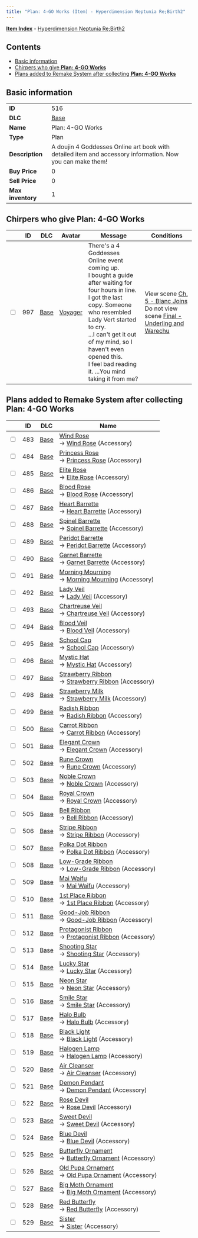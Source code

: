 ```yaml
---
title: "Plan: 4-GO Works (Item) - Hyperdimension Neptunia Re;Birth2"
---
```


[**Item Index**](/neptunia/rb2/item/index.html) - [Hyperdimension Neptunia Re;Birth2](/neptunia/rb2)

## Contents

- [Basic information](#basic-information)
- [Chirpers who give **Plan: 4-GO Works**](#chirpers-who-give-plan-4-go-works)
- [Plans added to Remake System after collecting **Plan: 4-GO Works**](#plans-added-to-remake-system-after-collecting-plan-4-go-works)

## Basic information

|   |   |
| -- | -- |
| **ID** | 516 |
| **DLC** | [Base](/neptunia/rb2/dlc/0-base.html) |
| **Name** | Plan: 4-GO Works |
| **Type** | Plan |
| **Description** | A doujin 4 Goddesses Online art book with detailed item and accessory information. Now you can make them! |
| **Buy Price** | 0 |
| **Sell Price** | 0 |
| **Max inventory** | 1 |

## Chirpers who give **Plan: 4-GO Works**

|    | ID | DLC | Avatar | Message | Conditions |
| -- | -- | --- | ------ | ------- | ---------- |
| <input type="checkbox" id="rb2-chirper-event-0-997" class="trackbox" /> | 997 | [Base](/neptunia/rb2/dlc/0-base.html) | [Voyager](/neptunia/rb2/avatar/0-140-voyager.html) | There's a 4 Goddesses Online event coming up.<br />I bought a guide after waiting for four hours in line.<br />I got the last copy. Someone who resembled Lady Vert started to cry.<br />...I can't get it out of my mind, so I haven't even opened this.<br />I feel bad reading it. ...You mind taking it from me? | View scene [Ch. 5 - Blanc Joins](/neptunia/rb2/scene/0-378-ch-5-blanc-joins.html)<br />Do not view scene [Final - Underling and Warechu](/neptunia/rb2/scene/0-468-final-underling-and-warechu.html) |

## Plans added to Remake System after collecting **Plan: 4-GO Works**

|    | ID | DLC | Name |
| -- | -- | --- | ---- |
| <input type="checkbox" id="rb2-remake-0-483" class="trackbox" /> | 483 | [Base](/neptunia/rb2/dlc/0-base.html) | [Wind Rose](/neptunia/rb2/remake/0-483-wind-rose.html)<br />→ [Wind Rose](/neptunia/rb2/item/0-2430-wind-rose.html) (Accessory) |
| <input type="checkbox" id="rb2-remake-0-484" class="trackbox" /> | 484 | [Base](/neptunia/rb2/dlc/0-base.html) | [Princess Rose](/neptunia/rb2/remake/0-484-princess-rose.html)<br />→ [Princess Rose](/neptunia/rb2/item/0-2431-princess-rose.html) (Accessory) |
| <input type="checkbox" id="rb2-remake-0-485" class="trackbox" /> | 485 | [Base](/neptunia/rb2/dlc/0-base.html) | [Elite Rose](/neptunia/rb2/remake/0-485-elite-rose.html)<br />→ [Elite Rose](/neptunia/rb2/item/0-2432-elite-rose.html) (Accessory) |
| <input type="checkbox" id="rb2-remake-0-486" class="trackbox" /> | 486 | [Base](/neptunia/rb2/dlc/0-base.html) | [Blood Rose](/neptunia/rb2/remake/0-486-blood-rose.html)<br />→ [Blood Rose](/neptunia/rb2/item/0-2433-blood-rose.html) (Accessory) |
| <input type="checkbox" id="rb2-remake-0-487" class="trackbox" /> | 487 | [Base](/neptunia/rb2/dlc/0-base.html) | [Heart Barrette](/neptunia/rb2/remake/0-487-heart-barrette.html)<br />→ [Heart Barrette](/neptunia/rb2/item/0-2434-heart-barrette.html) (Accessory) |
| <input type="checkbox" id="rb2-remake-0-488" class="trackbox" /> | 488 | [Base](/neptunia/rb2/dlc/0-base.html) | [Spinel Barrette](/neptunia/rb2/remake/0-488-spinel-barrette.html)<br />→ [Spinel Barrette](/neptunia/rb2/item/0-2435-spinel-barrette.html) (Accessory) |
| <input type="checkbox" id="rb2-remake-0-489" class="trackbox" /> | 489 | [Base](/neptunia/rb2/dlc/0-base.html) | [Peridot Barrette](/neptunia/rb2/remake/0-489-peridot-barrette.html)<br />→ [Peridot Barrette](/neptunia/rb2/item/0-2436-peridot-barrette.html) (Accessory) |
| <input type="checkbox" id="rb2-remake-0-490" class="trackbox" /> | 490 | [Base](/neptunia/rb2/dlc/0-base.html) | [Garnet Barrette](/neptunia/rb2/remake/0-490-garnet-barrette.html)<br />→ [Garnet Barrette](/neptunia/rb2/item/0-2437-garnet-barrette.html) (Accessory) |
| <input type="checkbox" id="rb2-remake-0-491" class="trackbox" /> | 491 | [Base](/neptunia/rb2/dlc/0-base.html) | [Morning Mourning](/neptunia/rb2/remake/0-491-morning-mourning.html)<br />→ [Morning Mourning](/neptunia/rb2/item/0-2438-morning-mourning.html) (Accessory) |
| <input type="checkbox" id="rb2-remake-0-492" class="trackbox" /> | 492 | [Base](/neptunia/rb2/dlc/0-base.html) | [Lady Veil](/neptunia/rb2/remake/0-492-lady-veil.html)<br />→ [Lady Veil](/neptunia/rb2/item/0-2439-lady-veil.html) (Accessory) |
| <input type="checkbox" id="rb2-remake-0-493" class="trackbox" /> | 493 | [Base](/neptunia/rb2/dlc/0-base.html) | [Chartreuse Veil](/neptunia/rb2/remake/0-493-chartreuse-veil.html)<br />→ [Chartreuse Veil](/neptunia/rb2/item/0-2440-chartreuse-veil.html) (Accessory) |
| <input type="checkbox" id="rb2-remake-0-494" class="trackbox" /> | 494 | [Base](/neptunia/rb2/dlc/0-base.html) | [Blood Veil](/neptunia/rb2/remake/0-494-blood-veil.html)<br />→ [Blood Veil](/neptunia/rb2/item/0-2441-blood-veil.html) (Accessory) |
| <input type="checkbox" id="rb2-remake-0-495" class="trackbox" /> | 495 | [Base](/neptunia/rb2/dlc/0-base.html) | [School Cap](/neptunia/rb2/remake/0-495-school-cap.html)<br />→ [School Cap](/neptunia/rb2/item/0-2442-school-cap.html) (Accessory) |
| <input type="checkbox" id="rb2-remake-0-496" class="trackbox" /> | 496 | [Base](/neptunia/rb2/dlc/0-base.html) | [Mystic Hat](/neptunia/rb2/remake/0-496-mystic-hat.html)<br />→ [Mystic Hat](/neptunia/rb2/item/0-2443-mystic-hat.html) (Accessory) |
| <input type="checkbox" id="rb2-remake-0-497" class="trackbox" /> | 497 | [Base](/neptunia/rb2/dlc/0-base.html) | [Strawberry Ribbon](/neptunia/rb2/remake/0-497-strawberry-ribbon.html)<br />→ [Strawberry Ribbon](/neptunia/rb2/item/0-2444-strawberry-ribbon.html) (Accessory) |
| <input type="checkbox" id="rb2-remake-0-498" class="trackbox" /> | 498 | [Base](/neptunia/rb2/dlc/0-base.html) | [Strawberry Milk](/neptunia/rb2/remake/0-498-strawberry-milk.html)<br />→ [Strawberry Milk](/neptunia/rb2/item/0-2445-strawberry-milk.html) (Accessory) |
| <input type="checkbox" id="rb2-remake-0-499" class="trackbox" /> | 499 | [Base](/neptunia/rb2/dlc/0-base.html) | [Radish Ribbon](/neptunia/rb2/remake/0-499-radish-ribbon.html)<br />→ [Radish Ribbon](/neptunia/rb2/item/0-2446-radish-ribbon.html) (Accessory) |
| <input type="checkbox" id="rb2-remake-0-500" class="trackbox" /> | 500 | [Base](/neptunia/rb2/dlc/0-base.html) | [Carrot Ribbon](/neptunia/rb2/remake/0-500-carrot-ribbon.html)<br />→ [Carrot Ribbon](/neptunia/rb2/item/0-2447-carrot-ribbon.html) (Accessory) |
| <input type="checkbox" id="rb2-remake-0-501" class="trackbox" /> | 501 | [Base](/neptunia/rb2/dlc/0-base.html) | [Elegant Crown](/neptunia/rb2/remake/0-501-elegant-crown.html)<br />→ [Elegant Crown](/neptunia/rb2/item/0-2448-elegant-crown.html) (Accessory) |
| <input type="checkbox" id="rb2-remake-0-502" class="trackbox" /> | 502 | [Base](/neptunia/rb2/dlc/0-base.html) | [Rune Crown](/neptunia/rb2/remake/0-502-rune-crown.html)<br />→ [Rune Crown](/neptunia/rb2/item/0-2449-rune-crown.html) (Accessory) |
| <input type="checkbox" id="rb2-remake-0-503" class="trackbox" /> | 503 | [Base](/neptunia/rb2/dlc/0-base.html) | [Noble Crown](/neptunia/rb2/remake/0-503-noble-crown.html)<br />→ [Noble Crown](/neptunia/rb2/item/0-2450-noble-crown.html) (Accessory) |
| <input type="checkbox" id="rb2-remake-0-504" class="trackbox" /> | 504 | [Base](/neptunia/rb2/dlc/0-base.html) | [Royal Crown](/neptunia/rb2/remake/0-504-royal-crown.html)<br />→ [Royal Crown](/neptunia/rb2/item/0-2451-royal-crown.html) (Accessory) |
| <input type="checkbox" id="rb2-remake-0-505" class="trackbox" /> | 505 | [Base](/neptunia/rb2/dlc/0-base.html) | [Bell Ribbon](/neptunia/rb2/remake/0-505-bell-ribbon.html)<br />→ [Bell Ribbon](/neptunia/rb2/item/0-2452-bell-ribbon.html) (Accessory) |
| <input type="checkbox" id="rb2-remake-0-506" class="trackbox" /> | 506 | [Base](/neptunia/rb2/dlc/0-base.html) | [Stripe Ribbon](/neptunia/rb2/remake/0-506-stripe-ribbon.html)<br />→ [Stripe Ribbon](/neptunia/rb2/item/0-2453-stripe-ribbon.html) (Accessory) |
| <input type="checkbox" id="rb2-remake-0-507" class="trackbox" /> | 507 | [Base](/neptunia/rb2/dlc/0-base.html) | [Polka Dot Ribbon](/neptunia/rb2/remake/0-507-polka-dot-ribbon.html)<br />→ [Polka Dot Ribbon](/neptunia/rb2/item/0-2454-polka-dot-ribbon.html) (Accessory) |
| <input type="checkbox" id="rb2-remake-0-508" class="trackbox" /> | 508 | [Base](/neptunia/rb2/dlc/0-base.html) | [Low-Grade Ribbon](/neptunia/rb2/remake/0-508-low-grade-ribbon.html)<br />→ [Low-Grade Ribbon](/neptunia/rb2/item/0-2455-low-grade-ribbon.html) (Accessory) |
| <input type="checkbox" id="rb2-remake-0-509" class="trackbox" /> | 509 | [Base](/neptunia/rb2/dlc/0-base.html) | [Mai Waifu](/neptunia/rb2/remake/0-509-mai-waifu.html)<br />→ [Mai Waifu](/neptunia/rb2/item/0-2456-mai-waifu.html) (Accessory) |
| <input type="checkbox" id="rb2-remake-0-510" class="trackbox" /> | 510 | [Base](/neptunia/rb2/dlc/0-base.html) | [1st Place Ribbon](/neptunia/rb2/remake/0-510-1st-place-ribbon.html)<br />→ [1st Place Ribbon](/neptunia/rb2/item/0-2457-1st-place-ribbon.html) (Accessory) |
| <input type="checkbox" id="rb2-remake-0-511" class="trackbox" /> | 511 | [Base](/neptunia/rb2/dlc/0-base.html) | [Good-Job Ribbon](/neptunia/rb2/remake/0-511-good-job-ribbon.html)<br />→ [Good-Job Ribbon](/neptunia/rb2/item/0-2458-good-job-ribbon.html) (Accessory) |
| <input type="checkbox" id="rb2-remake-0-512" class="trackbox" /> | 512 | [Base](/neptunia/rb2/dlc/0-base.html) | [Protagonist Ribbon](/neptunia/rb2/remake/0-512-protagonist-ribbon.html)<br />→ [Protagonist Ribbon](/neptunia/rb2/item/0-2459-protagonist-ribbon.html) (Accessory) |
| <input type="checkbox" id="rb2-remake-0-513" class="trackbox" /> | 513 | [Base](/neptunia/rb2/dlc/0-base.html) | [Shooting Star](/neptunia/rb2/remake/0-513-shooting-star.html)<br />→ [Shooting Star](/neptunia/rb2/item/0-2460-shooting-star.html) (Accessory) |
| <input type="checkbox" id="rb2-remake-0-514" class="trackbox" /> | 514 | [Base](/neptunia/rb2/dlc/0-base.html) | [Lucky Star](/neptunia/rb2/remake/0-514-lucky-star.html)<br />→ [Lucky Star](/neptunia/rb2/item/0-2461-lucky-star.html) (Accessory) |
| <input type="checkbox" id="rb2-remake-0-515" class="trackbox" /> | 515 | [Base](/neptunia/rb2/dlc/0-base.html) | [Neon Star](/neptunia/rb2/remake/0-515-neon-star.html)<br />→ [Neon Star](/neptunia/rb2/item/0-2462-neon-star.html) (Accessory) |
| <input type="checkbox" id="rb2-remake-0-516" class="trackbox" /> | 516 | [Base](/neptunia/rb2/dlc/0-base.html) | [Smile Star](/neptunia/rb2/remake/0-516-smile-star.html)<br />→ [Smile Star](/neptunia/rb2/item/0-2463-smile-star.html) (Accessory) |
| <input type="checkbox" id="rb2-remake-0-517" class="trackbox" /> | 517 | [Base](/neptunia/rb2/dlc/0-base.html) | [Halo Bulb](/neptunia/rb2/remake/0-517-halo-bulb.html)<br />→ [Halo Bulb](/neptunia/rb2/item/0-2464-halo-bulb.html) (Accessory) |
| <input type="checkbox" id="rb2-remake-0-518" class="trackbox" /> | 518 | [Base](/neptunia/rb2/dlc/0-base.html) | [Black Light](/neptunia/rb2/remake/0-518-black-light.html)<br />→ [Black Light](/neptunia/rb2/item/0-2465-black-light.html) (Accessory) |
| <input type="checkbox" id="rb2-remake-0-519" class="trackbox" /> | 519 | [Base](/neptunia/rb2/dlc/0-base.html) | [Halogen Lamp](/neptunia/rb2/remake/0-519-halogen-lamp.html)<br />→ [Halogen Lamp](/neptunia/rb2/item/0-2466-halogen-lamp.html) (Accessory) |
| <input type="checkbox" id="rb2-remake-0-520" class="trackbox" /> | 520 | [Base](/neptunia/rb2/dlc/0-base.html) | [Air Cleanser](/neptunia/rb2/remake/0-520-air-cleanser.html)<br />→ [Air Cleanser](/neptunia/rb2/item/0-2467-air-cleanser.html) (Accessory) |
| <input type="checkbox" id="rb2-remake-0-521" class="trackbox" /> | 521 | [Base](/neptunia/rb2/dlc/0-base.html) | [Demon Pendant](/neptunia/rb2/remake/0-521-demon-pendant.html)<br />→ [Demon Pendant](/neptunia/rb2/item/0-2468-demon-pendant.html) (Accessory) |
| <input type="checkbox" id="rb2-remake-0-522" class="trackbox" /> | 522 | [Base](/neptunia/rb2/dlc/0-base.html) | [Rose Devil](/neptunia/rb2/remake/0-522-rose-devil.html)<br />→ [Rose Devil](/neptunia/rb2/item/0-2469-rose-devil.html) (Accessory) |
| <input type="checkbox" id="rb2-remake-0-523" class="trackbox" /> | 523 | [Base](/neptunia/rb2/dlc/0-base.html) | [Sweet Devil](/neptunia/rb2/remake/0-523-sweet-devil.html)<br />→ [Sweet Devil](/neptunia/rb2/item/0-2470-sweet-devil.html) (Accessory) |
| <input type="checkbox" id="rb2-remake-0-524" class="trackbox" /> | 524 | [Base](/neptunia/rb2/dlc/0-base.html) | [Blue Devil](/neptunia/rb2/remake/0-524-blue-devil.html)<br />→ [Blue Devil](/neptunia/rb2/item/0-2471-blue-devil.html) (Accessory) |
| <input type="checkbox" id="rb2-remake-0-525" class="trackbox" /> | 525 | [Base](/neptunia/rb2/dlc/0-base.html) | [Butterfly Ornament](/neptunia/rb2/remake/0-525-butterfly-ornament.html)<br />→ [Butterfly Ornament](/neptunia/rb2/item/0-2472-butterfly-ornament.html) (Accessory) |
| <input type="checkbox" id="rb2-remake-0-526" class="trackbox" /> | 526 | [Base](/neptunia/rb2/dlc/0-base.html) | [Old Pupa Ornament](/neptunia/rb2/remake/0-526-old-pupa-ornament.html)<br />→ [Old Pupa Ornament](/neptunia/rb2/item/0-2473-old-pupa-ornament.html) (Accessory) |
| <input type="checkbox" id="rb2-remake-0-527" class="trackbox" /> | 527 | [Base](/neptunia/rb2/dlc/0-base.html) | [Big Moth Ornament](/neptunia/rb2/remake/0-527-big-moth-ornament.html)<br />→ [Big Moth Ornament](/neptunia/rb2/item/0-2474-big-moth-ornament.html) (Accessory) |
| <input type="checkbox" id="rb2-remake-0-528" class="trackbox" /> | 528 | [Base](/neptunia/rb2/dlc/0-base.html) | [Red Butterfly](/neptunia/rb2/remake/0-528-red-butterfly.html)<br />→ [Red Butterfly](/neptunia/rb2/item/0-2475-red-butterfly.html) (Accessory) |
| <input type="checkbox" id="rb2-remake-0-529" class="trackbox" /> | 529 | [Base](/neptunia/rb2/dlc/0-base.html) | [Sister](/neptunia/rb2/remake/0-529-sister.html)<br />→ [Sister](/neptunia/rb2/item/0-2476-sister.html) (Accessory) |